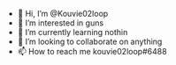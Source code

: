- 👋 Hi, I’m @Kouvie02loop
- 👀 I’m interested in guns
- 🌱 I’m currently learning nothin
- 💞️ I’m looking to collaborate on anything
- 📫 How to reach me kouvie02loop#6488

<!---
Kouvie02loop/Kouvie02loop is a ✨ special ✨ repository because its `README.md` (this file) appears on your GitHub profile.
You can click the Preview link to take a look at your changes.
--->
